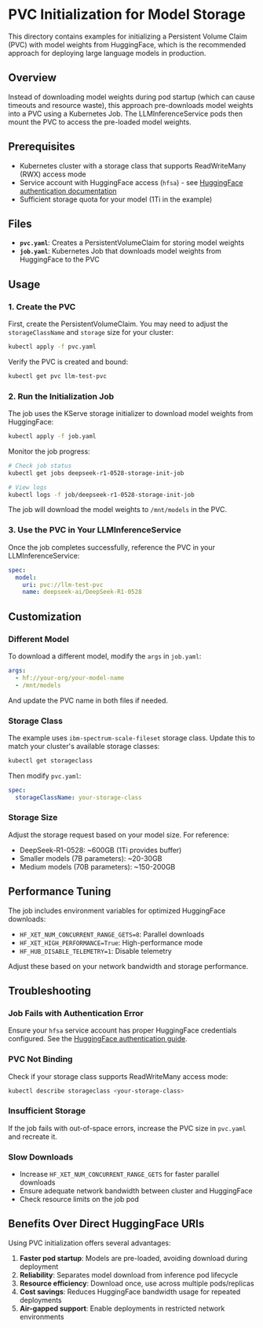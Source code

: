 # PVC Initialization for Model Storage

This directory contains examples for initializing a Persistent Volume Claim (PVC) with model weights from HuggingFace, which is the recommended approach for deploying large language models in production.

## Overview

Instead of downloading model weights during pod startup (which can cause timeouts and resource waste), this approach pre-downloads model weights into a PVC using a Kubernetes Job. The LLMInferenceService pods then mount the PVC to access the pre-loaded model weights.

## Prerequisites

- Kubernetes cluster with a storage class that supports ReadWriteMany (RWX) access mode
- Service account with HuggingFace access (`hfsa`) - see [HuggingFace authentication documentation](https://kserve.github.io/website/docs/model-serving/storage/providers/hf?_highlight=hf_toke#private-hugging-face-models)
- Sufficient storage quota for your model (1Ti in the example)

## Files

- **`pvc.yaml`**: Creates a PersistentVolumeClaim for storing model weights
- **`job.yaml`**: Kubernetes Job that downloads model weights from HuggingFace to the PVC

## Usage

### 1. Create the PVC

First, create the PersistentVolumeClaim. You may need to adjust the `storageClassName` and `storage` size for your cluster:

```bash
kubectl apply -f pvc.yaml
```

Verify the PVC is created and bound:

```bash
kubectl get pvc llm-test-pvc
```

### 2. Run the Initialization Job

The job uses the KServe storage initializer to download model weights from HuggingFace:

```bash
kubectl apply -f job.yaml
```

Monitor the job progress:

```bash
# Check job status
kubectl get jobs deepseek-r1-0528-storage-init-job

# View logs
kubectl logs -f job/deepseek-r1-0528-storage-init-job
```

The job will download the model weights to `/mnt/models` in the PVC.

### 3. Use the PVC in Your LLMInferenceService

Once the job completes successfully, reference the PVC in your LLMInferenceService:

```yaml
spec:
  model:
    uri: pvc://llm-test-pvc
    name: deepseek-ai/DeepSeek-R1-0528
```

## Customization

### Different Model

To download a different model, modify the `args` in `job.yaml`:

```yaml
args:
  - hf://your-org/your-model-name
  - /mnt/models
```

And update the PVC name in both files if needed.

### Storage Class

The example uses `ibm-spectrum-scale-fileset` storage class. Update this to match your cluster's available storage classes:

```bash
kubectl get storageclass
```

Then modify `pvc.yaml`:

```yaml
spec:
  storageClassName: your-storage-class
```

### Storage Size

Adjust the storage request based on your model size. For reference:
- DeepSeek-R1-0528: ~600GB (1Ti provides buffer)
- Smaller models (7B parameters): ~20-30GB
- Medium models (70B parameters): ~150-200GB

## Performance Tuning

The job includes environment variables for optimized HuggingFace downloads:

- `HF_XET_NUM_CONCURRENT_RANGE_GETS=8`: Parallel downloads
- `HF_XET_HIGH_PERFORMANCE=True`: High-performance mode
- `HF_HUB_DISABLE_TELEMETRY=1`: Disable telemetry

Adjust these based on your network bandwidth and storage performance.

## Troubleshooting

### Job Fails with Authentication Error

Ensure your `hfsa` service account has proper HuggingFace credentials configured. See the [HuggingFace authentication guide](https://kserve.github.io/website/docs/model-serving/storage/providers/hf?_highlight=hf_toke#private-hugging-face-models).

### PVC Not Binding

Check if your storage class supports ReadWriteMany access mode:

```bash
kubectl describe storageclass <your-storage-class>
```

### Insufficient Storage

If the job fails with out-of-space errors, increase the PVC size in `pvc.yaml` and recreate it.

### Slow Downloads

- Increase `HF_XET_NUM_CONCURRENT_RANGE_GETS` for faster parallel downloads
- Ensure adequate network bandwidth between cluster and HuggingFace
- Check resource limits on the job pod

## Benefits Over Direct HuggingFace URIs

Using PVC initialization offers several advantages:

1. **Faster pod startup**: Models are pre-loaded, avoiding download during deployment
2. **Reliability**: Separates model download from inference pod lifecycle
3. **Resource efficiency**: Download once, use across multiple pods/replicas
4. **Cost savings**: Reduces HuggingFace bandwidth usage for repeated deployments
5. **Air-gapped support**: Enable deployments in restricted network environments